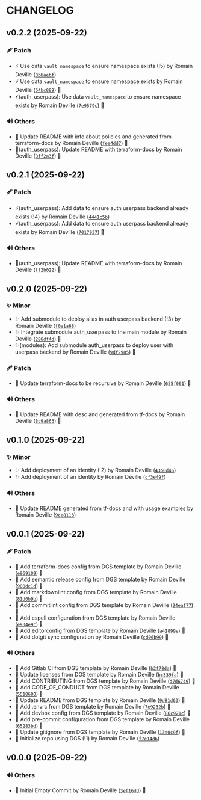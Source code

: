 <!-- markdownlint-disable-file -->
# CHANGELOG

## v0.2.2 (2025-09-22)

### 🩹 Patch

  * ⚡️ Use data `vault_namespace` to ensure namespace exists (!5) by Romain Deville ([`8b6aebf`](https://framagit.org/rdeville-public/opentofu/openbao-identity/-/commit/8b6aebfd8ee6179ebe6ae85ecdc6dbd20cfc57c1))
  * ⚡️ Use data `vault_namespace` to ensure namespace exists by Romain Deville ([`64bc889`](https://framagit.org/rdeville-public/opentofu/openbao-identity/-/commit/64bc88947a6d89764cb1aff56e5f57c1c1f1a318)) 🔏
  * ⚡️(auth_userpass): Use data `vault_namespace` to ensure namespace exists by Romain Deville ([`7e9579c`](https://framagit.org/rdeville-public/opentofu/openbao-identity/-/commit/7e9579c97dfb7d477b34a2613e906a1a6205a2a4)) 🔏

### 🔊 Others

  * 📝 Update README with info about policies and generated from terraform-docs by Romain Deville ([`fee4dd7`](https://framagit.org/rdeville-public/opentofu/openbao-identity/-/commit/fee4dd78d04003cb71220e39b0b7f6aa78b7304c)) 🔏
  * 📝(auth_userpass): Update README with terraform-docs by Romain Deville ([`8ff2a3f`](https://framagit.org/rdeville-public/opentofu/openbao-identity/-/commit/8ff2a3f5b007d01f06034b110736df590829f12b)) 🔏

## v0.2.1 (2025-09-22)

### 🩹 Patch

  * ⚡️(auth_userpass): Add data to ensure auth userpass backend already exists (!4) by Romain Deville ([`4441c5b`](https://framagit.org/rdeville-public/opentofu/openbao-identity/-/commit/4441c5ba2e0cf30f34193e6d051c2577934115db))
  * ⚡️(auth_userpass): Add data to ensure auth userpass backend already exists by Romain Deville ([`7017937`](https://framagit.org/rdeville-public/opentofu/openbao-identity/-/commit/7017937320736eba85f6bbdda651939f3aefa449)) 🔏

### 🔊 Others

  * 📝(auth_userpass): Update README with terraform-docs by Romain Deville ([`ff2b022`](https://framagit.org/rdeville-public/opentofu/openbao-identity/-/commit/ff2b022adc1b59ab75fe31e549ca26945416a692)) 🔏

## v0.2.0 (2025-09-22)

### ✨ Minor

  * ✨ Add submodule to deploy alias in auth userpass backend (!3) by Romain Deville ([`f0e1a68`](https://framagit.org/rdeville-public/opentofu/openbao-identity/-/commit/f0e1a6873f15158fcb78e59d084a1918af995437))
  * ✨ Integrate submodule auth_userpass to the main module by Romain Deville ([`286df4d`](https://framagit.org/rdeville-public/opentofu/openbao-identity/-/commit/286df4d0986c77be3eba1ab2b67f127c417b9e65)) 🔏
  * ✨(modules): Add submodule auth_userpass to deploy user with userpass backend by Romain Deville ([`9df2985`](https://framagit.org/rdeville-public/opentofu/openbao-identity/-/commit/9df2985c4730c93d806e390404053ebddcb957e0)) 🔏

### 🩹 Patch

  * 🔧 Update terraform-docs to be recursive by Romain Deville ([`655f061`](https://framagit.org/rdeville-public/opentofu/openbao-identity/-/commit/655f0619b6d499ee59645bfcdb9485855d8284c1)) 🔏

### 🔊 Others

  * 📝 Update README with desc and generated from tf-docs by Romain Deville ([`8c9a863`](https://framagit.org/rdeville-public/opentofu/openbao-identity/-/commit/8c9a863455e74571c7c52cbee100f5e4066eab41)) 🔏

## v0.1.0 (2025-09-22)

### ✨ Minor

  * ✨ Add deployment of an identity (!2) by Romain Deville ([`43b0d46`](https://framagit.org/rdeville-public/opentofu/openbao-identity/-/commit/43b0d46a09dd7f4819dfb5fef4372523a6603166))
  * ✨ Add deployment of an identity by Romain Deville ([`cf3e49f`](https://framagit.org/rdeville-public/opentofu/openbao-identity/-/commit/cf3e49f0cfa61a209472541998cadf2bff8f441b))

### 🔊 Others

  * 📝 Update README generated from tf-docs and with usage examples by Romain Deville ([`9ce8113`](https://framagit.org/rdeville-public/opentofu/openbao-identity/-/commit/9ce81139e2fb88c73512b8ceb5c7f36da7a6f876))

## v0.0.1 (2025-09-22)

### 🩹 Patch

  * 🔧 Add terraform-docs config from DGS template by Romain Deville ([`e969109`](https://framagit.org/rdeville-public/opentofu/openbao-identity/-/commit/e969109176f1421725066ce3036c734808a36ee5)) 🔏
  * 🔧 Add semantic release config from DGS template by Romain Deville ([`900dc1d`](https://framagit.org/rdeville-public/opentofu/openbao-identity/-/commit/900dc1d09b655c78a2d4310f4e91f6d3b355ae41)) 🔏
  * 🔧 Add markdownlint config from DGS template by Romain Deville ([`81d0b9b`](https://framagit.org/rdeville-public/opentofu/openbao-identity/-/commit/81d0b9bfc27e3fd34c206005d758df0075ccf65d)) 🔏
  * 🔧 Add commitlint config from DGS template by Romain Deville ([`24eaf77`](https://framagit.org/rdeville-public/opentofu/openbao-identity/-/commit/24eaf771df6909dd0e338c60ebce794d355a3c78)) 🔏
  * 🔧 Add cspell configuration from DGS template by Romain Deville ([`e934e9c`](https://framagit.org/rdeville-public/opentofu/openbao-identity/-/commit/e934e9c04ea2c225ce614622cfeca48a60aae63f)) 🔏
  * 🔧 Add editorconfig from DGS template by Romain Deville ([`a41899e`](https://framagit.org/rdeville-public/opentofu/openbao-identity/-/commit/a41899ed5276db57a2afde6ba5b8f274b3c6da98)) 🔏
  * 🔧 Add dotgit sync configuration by Romain Deville ([`cd06b99`](https://framagit.org/rdeville-public/opentofu/openbao-identity/-/commit/cd06b99814f2b4f71f95db04ab0b731403cbbced)) 🔏

### 🔊 Others

  * 👷 Add Gitlab CI from DGS template by Romain Deville ([`b2f78da`](https://framagit.org/rdeville-public/opentofu/openbao-identity/-/commit/b2f78daac41837e9454ac344ff316d7250b38ebe)) 🔏
  * 📄 Update licenses from DGS template by Romain Deville ([`bc339fa`](https://framagit.org/rdeville-public/opentofu/openbao-identity/-/commit/bc339faee79f4d4fdcfbcc70c5b648d6673873da)) 🔏
  * 📝 Add CONTRIBUTING from DGS template by Romain Deville ([`d7d6749`](https://framagit.org/rdeville-public/opentofu/openbao-identity/-/commit/d7d6749d47871945da751eb9fd870ce2395ee27f)) 🔏
  * 📝 Add CODE_OF_CONDUCT from DGS template by Romain Deville ([`5518680`](https://framagit.org/rdeville-public/opentofu/openbao-identity/-/commit/5518680685ee3add488bec4aa43086c87814cc4e)) 🔏
  * 📝 Update README from DGS template by Romain Deville ([`9d81d63`](https://framagit.org/rdeville-public/opentofu/openbao-identity/-/commit/9d81d63c8263b468b3ed9dd2644a4dfb7e4b4e48)) 🔏
  * 🔨 Add .envrc from DGS template by Romain Deville ([`7e9232b`](https://framagit.org/rdeville-public/opentofu/openbao-identity/-/commit/7e9232b27805bf048d7e08399520ec7ac8c1ef9b)) 🔏
  * 🔨 Add devbox config from DGS template by Romain Deville ([`86c921c`](https://framagit.org/rdeville-public/opentofu/openbao-identity/-/commit/86c921c12003999412e5269969b796357b0de9b9)) 🔏
  * 🔨 Add pre-commit configuration from DGS template by Romain Deville ([`65283bd`](https://framagit.org/rdeville-public/opentofu/openbao-identity/-/commit/65283bd9d545124feaa1342db96f220b3e86edab)) 🔏
  * 🙈 Update gitignore from DGS template by Romain Deville ([`13a0c9f`](https://framagit.org/rdeville-public/opentofu/openbao-identity/-/commit/13a0c9f3b05312e412f77e6df510dc75db734ad1)) 🔏
  * 🚀 Initialize repo using DGS (!1) by Romain Deville ([`f7e14d6`](https://framagit.org/rdeville-public/opentofu/openbao-identity/-/commit/f7e14d6b2a235ad1a56c992d2320ab3a1bb916f3))

## v0.0.0 (2025-09-22)

### 🔊 Others

  * 🎉 Initial Empty Commit by Romain Deville ([`3ef16dd`](https://framagit.org/rdeville-public/opentofu/openbao-identity/-/commit/3ef16ddd9eee501d9cc12a49499d6afa733a57a7)) 🔏
